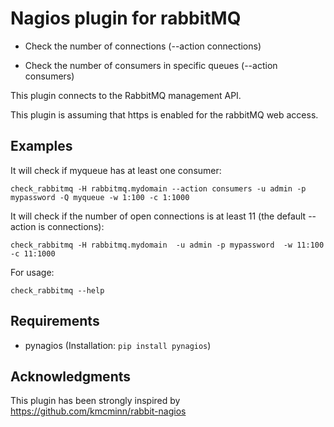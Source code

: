 # Nagios plugin for rabbitMQ

* Check the number of connections (--action connections)

* Check the number of consumers in specific queues (--action consumers)

This plugin connects to the RabbitMQ management API.

This plugin is assuming that https is enabled for the rabbitMQ web access.

## Examples
It will check if myqueue has at least one consumer:

`check_rabbitmq -H rabbitmq.mydomain --action consumers -u admin -p mypassword -Q myqueue -w 1:100 -c 1:1000`


It will check if the number of open connections is at least 11 (the default --action is connections):

`check_rabbitmq -H rabbitmq.mydomain  -u admin -p mypassword  -w 11:100 -c 11:1000`


For usage:

`check_rabbitmq --help`

## Requirements
* pynagios (Installation: `pip install pynagios`)

## Acknowledgments
This plugin has been strongly inspired by https://github.com/kmcminn/rabbit-nagios